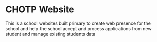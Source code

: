 # CHOTP Website
 This is a school websites built primary to create web presence for the school
 and help the school accept and process applications from new student and manage
 existing students data
